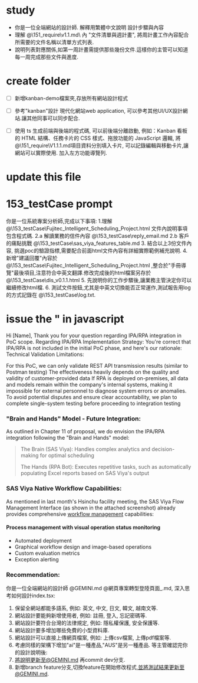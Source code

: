 
# study
- 你是一位全端網站的設計師. 解釋用繁體中文說明 設計步驟與內容
- 理解 @\151_require\v1.1.md\ 內 "文件清單與週計畫", 將周計畫工作內容配合所需要的文件名稱以清單方式列表.
- 說明列表對應關係,如第一周計畫需提供那些幾份文件.這樣你的主管可以知道每一周完成那些文件與進度.
 
# create folder
- [ ] 新增kanban-demo檔案夾,存放所有網站設計程式
- [ ] 參考"kanban"設計 現代化網站web application, 可以參考其他UI/UX設計網站.讓其他同事可以同步配合.
- [ ] 使用 ts 生成前端與後端的程式碼,
       可以前後端分離啟動,
       例如：Kanban 看板的 HTML 結構、任務卡片的 CSS 樣式、拖放功能的 JavaScript 邏輯,
       將@\151_require\V1.1.1.md項目資料分別填入卡片,
       可以記錄編輯與移動卡片,讓網站可以實際使用.
       加入左方功能導覽列.
       

# update this file


# 153_testCase prompt
你是一位系統專案分析師,完成以下事項:
1.理解 @\153_testCase\Fujitec_Intelligent_Scheduling_Project.html 文件內說明事項包含程式碼.
2.a 解讀業務的信件內容 @\153_testCase\reply_email.md
2.b 客戶的痛點挑戰 @\153_testCase\sas_viya_features_table.md
3. 結合以上3份文件內容, 挑選poc的驗證指標,需要配合前面html文件內容有詳細實際範例補充說明.
4. 新增"建議回覆"內容於 @\153_testCase\Fujitec_Intelligent_Scheduling_Project.html ,整合於"手冊導覽"最後項目,注意符合中英文翻譯.修改完成後的html檔案另存於 @\153_testCase\dis_v0.1.1.html
5. 先說明你的工作步驟後,讓業務主管決定你可以繼續修改html檔.
6. 測試文件按鈕,尤其是中英文切換能否正常運作,測試報告用log的方式記錄在 @\153_testCase\log.txt.

# issue the \" in javascript


Hi [Name],
Thank you for your question regarding IPA/RPA integration in PoC scope.
Regarding IPA/RPA Implementation Strategy:
You're correct that IPA/RPA is not included in the initial PoC phase, and here's our rationale:
Technical Validation Limitations:

For this PoC, we can only validate REST API transmission results (similar to Postman testing)
The effectiveness heavily depends on the quality and validity of customer-provided data
If RPA is deployed on-premises, all data and models remain within the company's internal systems, 
making it impossible for external personnel to diagnose system errors or anomalies.
To avoid potential disputes and ensure clear accountability, 
we plan to complete single-system testing before proceeding to integration testing


### "Brain and Hands" Model - Future Integration:
As outlined in Chapter 11 of proposal, we do envision the IPA/RPA integration following the "Brain and Hands" model:

> The Brain (SAS Viya): Handles complex analytics and decision-making for optimal scheduling
>
> The Hands (RPA Bot): Executes repetitive tasks, such as automatically populating Excel reports based on SAS Viya's output

### SAS Viya Native Workflow Capabilities:
As mentioned in last month's Hsinchu facility meeting, the SAS Viya Flow Management Interface (as shown in the attached screenshot) already provides comprehensive [workflow management](https://docs.google.com/presentation/d/1bZQfa4BtP3MT6kr3Wf3gHp7iMB4X6MN94nI18b3ddYw/edit?slide=id.g3602673f385_0_296#slide=id.g3602673f385_0_296) capabilities:

#### Process management with visual operation status monitoring
* Automated deployment
* Graphical workflow design and image-based operations
* Custom evaluation metrics
* Exception alerting

### Recommendation:
你是一位全端網站的設計師 @GEMINI.md @網頁專案轉型登陸頁面_.md,
深入思考如何設計index.tsx:
1. 保留全網站都能多語系, 例如: 英文, 中文, 日文, 韓文, 越南文等.
2. 網站設計要能夠新增使用者, 例如: 註冊, 登入, 忘記密碼等.
3. 網站設計要符合台灣的法律規定, 例如: 隱私權保護, 安全保護等.
4. 網站設計要多增加哪些免費的小型資料庫. 
5. 網站設計可以直接上傳網頁檔案, 例如: 上傳csv檔案, 上傳pdf檔案等.
6. 考慮同樣的架構下增加"ai"是一種產品,"AUS"是另一種產品.
等主管確認完你的設計說明後:
1. 將說明更新至@GEMINI.md 再commit dev分支.
2. 新增branch feature分支,切換feature在開始修改程式,並將測試結果更新至@GEMINI.md.